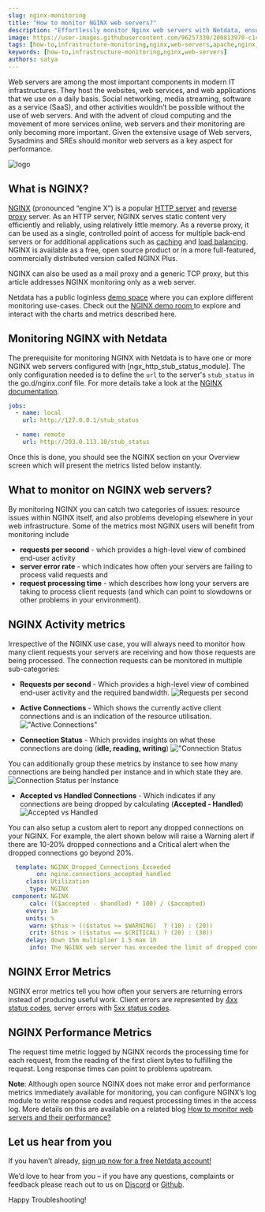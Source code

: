 ```yaml
---
slug: nginx-monitoring
title: "How to monitor NGINX web servers?"
description: "Effortlessly monitor Nginx web servers with Netdata, ensuring high-performance websites and efficient server operation. Visit our blog for more insights."
image: https://user-images.githubusercontent.com/96257330/200813970-c1cb5be7-21ec-4365-8cfd-bef9545197f1.png
tags: [how-to,infrastructure-monitoring,nginx,web-servers,apache,nginx,web-servers]
keywords: [how-to,infrastructure-monitoring,nginx,web-servers]
authors: satya
---
```


Web servers are among the most important components in modern IT infrastructures. They host the websites, web services, and web applications that we use on a daily basis. Social networking, media streaming, software as a service (SaaS), and other activities wouldn’t be possible without the use of web servers. And with the advent of cloud computing and the movement of more services online, web servers and their monitoring are only becoming more important. Given the extensive usage of Web servers, Sysadmins and SREs should monitor web servers as a key aspect for performance.

![logo](https://user-images.githubusercontent.com/96257330/200813970-c1cb5be7-21ec-4365-8cfd-bef9545197f1.png)

<!--truncate-->

## What is NGINX?

[NGINX](https://www.nginx.com/) (pronounced “engine X”) is a popular [HTTP server](https://en.wikipedia.org/wiki/Web_server) and [reverse proxy](https://en.wikipedia.org/wiki/Reverse_proxy) server. As an HTTP server, NGINX serves static content very efficiently and reliably, using relatively little memory. As a reverse proxy, it can be used as a single, controlled point of access for multiple back-end servers or for additional applications such as [caching](https://en.wikipedia.org/wiki/Web_cache) and [load balancing](https://en.wikipedia.org/wiki/Load_balancing_(computing)). NGINX is available as a free, open source product or in a more full-featured, commercially distributed version called NGINX Plus.

NGINX can also be used as a mail proxy and a generic TCP proxy, but this article addresses NGINX monitoring only as a web server.

Netdata has a public loginless [demo space](https://app.netdata.cloud/spaces/netdata-demo) where you can explore different monitoring use-cases. Check out the <a href="https://app.netdata.cloud/spaces/netdata-demo/rooms/nginx/overview#chartName=menu_nginx">NGINX demo room </a>to explore and interact with the charts and metrics described here.


## Monitoring NGINX with Netdata

The prerequisite for monitoring NGINX with Netdata is to have one or more NGINX web servers configured with [ngx_http_stub_status_module].
The only configuration needed is to define the `url` to the server's `stub_status` in the go.d/nginx.conf file. For more details take a look at the [NGINX documentation](https://learn.netdata.cloud/docs/agent/collectors/go.d.plugin/modules/nginx). 

```yaml
jobs:
  - name: local
    url: http://127.0.0.1/stub_status

  - name: remote
    url: http://203.0.113.10/stub_status
```

Once this is done, you should see the NGINX section on your Overview screen which will present the metrics listed below instantly.

## What to monitor on NGINX web servers?

By monitoring NGINX you can catch two categories of issues: resource issues within NGINX itself, and also problems developing elsewhere in your web infrastructure. Some of the metrics most NGINX users will benefit from monitoring include 
- **requests per second** - which provides a high-level view of combined end-user activity
- **server error rate** - which indicates how often your servers are failing to process valid requests and 
- **request processing time** - which describes how long your servers are taking to process client requests (and which can point to slowdowns or other problems in your environment).

## NGINX Activity metrics

Irrespective of the NGINX use case, you will always need to monitor how many client requests your servers are receiving and how those requests are being processed.
The connection requests can be monitored in multiple sub-categories:

- **Requests per second** - Which provides a high-level view of combined end-user activity and the required bandwidth.
![Requests per second](https://user-images.githubusercontent.com/96257330/200830717-e2df3c9d-c02b-4de5-9a29-685d5ac4a547.png)

- **Active Connections** - Which shows the currently active client connections and is an indication of the resource utilisation.
!["Active Connections"](https://user-images.githubusercontent.com/96257330/200822049-6aebe009-78bc-48c8-aa2a-83cd90174004.png)

- **Connection Status** - Which provides insights on what these connections are doing (**idle, reading, writing**)
!["Connection Status](https://user-images.githubusercontent.com/96257330/200822841-60d29358-3e08-4221-a283-6b6a07a1829f.png)

You can additionally group these metrics by instance to see how many connections are being handled per instance and in which state they are.
![Connection Status per Instance](https://user-images.githubusercontent.com/96257330/200823083-2a35da9f-f6fc-4199-8c64-78b9417d4702.png)


- **Accepted vs Handled Connections** - Which indicates if any connections are being dropped by calculating (**Accepted - Handled**) 
![Accepted vs Handled](https://user-images.githubusercontent.com/96257330/200823600-b4a0c2d3-c430-4f94-b6e8-8ac1b4f2252b.png)

You can also setup a custom alert to report any dropped connections on your NGINX.
For example, the alert shown below will raise a Warning alert if there are 10-20% dropped connections and a Critical alert when the dropped connections go beyond 20%.

```yaml
  template: NGINX_Dropped_Connections_Exceeded
        on: nginx.connections_accepted_handled
     class: Utilization
      type: NGINX
 component: NGINX
      calc: (($accepted - $handled) * 100) / ($accepted)
     every: 1m
     units: %
      warn: $this > (($status >= $WARNING)  ? (10) : (20))
      crit: $this > (($status == $CRITICAL) ? (20) : (30))
     delay: down 15m multiplier 1.5 max 1h
      info: The NGINX web server has exceeded the limit of dropped connections
```
## NGINX Error Metrics

NGINX error metrics tell you how often your servers are returning errors instead of producing useful work. Client errors are represented by [4xx status codes](https://en.wikipedia.org/wiki/List_of_HTTP_status_codes#4xx_client_errors), server errors with [5xx status codes](https://en.wikipedia.org/wiki/List_of_HTTP_status_codes#5xx_server_errors).

## NGINX Performance Metrics

The request time metric logged by NGINX records the processing time for each request, from the reading of the first client bytes to fulfilling the request. Long response times can point to problems upstream.

**Note**: Although open source NGINX does not make error and performance metrics immediately available for monitoring, you can configure NGINX’s log module to write response codes and request processing times in the access log. More details on this are available on a related blog [How to monitor web servers and their performance?](https://blog.netdata.cloud/web-servers-and-their-performance/)


## Let us hear from you

If you haven’t already, <a href="https://app.netdata.cloud/">sign up now for a free Netdata account!</a>

We’d love to hear from you – if you have any questions, complaints or feedback please reach out to us on <a href="https://discord.com/invite/mPZ6WZKKG2">Discord</a> or <a href="https://github.com/netdata/netdata/">Github</a>.

Happy Troubleshooting!
